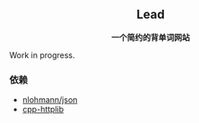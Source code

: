 <h2 align="center">
Lead
</h2>

<p align="center">
<strong>一个简约的背单词网站</strong>
</p>

Work in progress.

### 依赖 
- [nlohmann/json](https://github.com/nlohmann/json)
- [cpp-httplib](https://github.com/yhirose/cpp-httplib)
